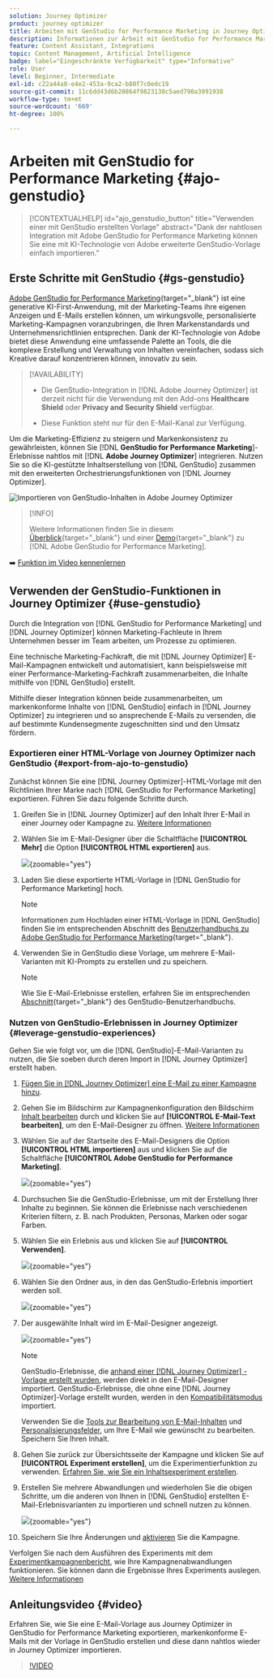 ```yaml
---
solution: Journey Optimizer
product: journey optimizer
title: Arbeiten mit GenStudio for Performance Marketing in Journey Optimizer
description: Informationen zur Arbeit mit GenStudio for Performance Marketing in Journey Optimizer
feature: Content Assistant, Integrations
topic: Content Management, Artificial Intelligence
badge: label="Eingeschränkte Verfügbarkeit" type="Informative"
role: User
level: Beginner, Intermediate
exl-id: c22a44a8-e4e2-453a-9ca2-b80f7c0edc19
source-git-commit: 11c6dd43d6b20864f9823130c5aed790a3091938
workflow-type: tm+mt
source-wordcount: '669'
ht-degree: 100%

---
```


# Arbeiten mit GenStudio for Performance Marketing {#ajo-genstudio}

>[!CONTEXTUALHELP]
>id="ajo_genstudio_button"
>title="Verwenden einer mit GenStudio erstellten Vorlage"
>abstract="Dank der nahtlosen Integration mit Adobe GenStudio for Performance Marketing können Sie eine mit KI-Technologie von Adobe erweiterte GenStudio-Vorlage einfach importieren."

## Erste Schritte mit GenStudio {#gs-genstudio}

[Adobe GenStudio for Performance Marketing](https://experienceleague.adobe.com/de/docs/genstudio-for-performance-marketing/user-guide/home){target="_blank"} ist eine generative KI-First-Anwendung, mit der Marketing-Teams ihre eigenen Anzeigen und E-Mails erstellen können, um wirkungsvolle, personalisierte Marketing-Kampagnen voranzubringen, die Ihren Markenstandards und Unternehmensrichtlinien entsprechen. Dank der KI-Technologie von Adobe bietet diese Anwendung eine umfassende Palette an Tools, die die komplexe Erstellung und Verwaltung von Inhalten vereinfachen, sodass sich Kreative darauf konzentrieren können, innovativ zu sein.

>[!AVAILABILITY]
>
>* Die GenStudio-Integration in [!DNL Adobe Journey Optimizer] ist derzeit nicht für die Verwendung mit den Add-ons **Healthcare Shield** oder **Privacy and Security Shield** verfügbar.
>
>* Diese Funktion steht nur für den E-Mail-Kanal zur Verfügung.

Um die Marketing-Effizienz zu steigern und Markenkonsistenz zu gewährleisten, können Sie [!DNL **GenStudio for Performance Marketing**]-Erlebnisse nahtlos mit [!DNL **Adobe Journey Optimizer**] integrieren. Nutzen Sie so die KI-gestützte Inhaltserstellung von [!DNL GenStudio] zusammen mit den erweiterten Orchestrierungsfunktionen von [!DNL Journey Optimizer].

![Importieren von GenStudio-Inhalten in Adobe Journey Optimizer](../rn/assets/do-not-localize/genstudio.gif)

>[!INFO]
>
>Weitere Informationen finden Sie in diesem [Überblick](https://business.adobe.com/products/genstudio-for-performance-marketing.html?lang=de#watch-overview){target="_blank"} und einer [Demo](https://business.adobe.com/products/genstudio-for-performance-marketing.html?lang=de#demo){target="_blank"} zu [!DNL Adobe GenStudio for Performance Marketing].

➡️ [Funktion im Video kennenlernen](#video)


<!--To access the GenStudio integration in [!DNL Adobe Journey Optimizer] feature, users need to be granted the **xxx** permission. [Learn more](../administration/permissions.md)

>[!IMPORTANT]
>
>* Before starting using this capability, read out related [Guardrails and Limitations](#generative-guardrails).-->



<!--Guardrails and limitations {#genstudio-guardrails}

General guidelines for using the GenStudio integration in [!DNL Adobe Journey Optimizer] for email generation are listed below:

See if guidelines/limitations such as the ones listed [here](gs-generative.md#generative-guardrails) for AI Assistant can apply.

The following limitations apply to GenStudio integration in [!DNL Adobe Journey Optimizer]:-->

## Verwenden der GenStudio-Funktionen in Journey Optimizer {#use-genstudio}

Durch die Integration von [!DNL GenStudio for Performance Marketing] und [!DNL Journey Optimizer] können Marketing-Fachleute in Ihrem Unternehmen besser im Team arbeiten, um Prozesse zu optimieren.

Eine technische Marketing-Fachkraft, die mit [!DNL Journey Optimizer] E-Mail-Kampagnen entwickelt und automatisiert, kann beispielsweise mit einer Performance-Marketing-Fachkraft zusammenarbeiten, die Inhalte mithilfe von [!DNL GenStudio] erstellt.

Mithilfe dieser Integration können beide zusammenarbeiten, um markenkonforme Inhalte von [!DNL GenStudio] einfach in [!DNL Journey Optimizer] zu integrieren und so ansprechende E-Mails zu versenden, die auf bestimmte Kundensegmente zugeschnitten sind und den Umsatz fördern.

### Exportieren einer HTML-Vorlage von Journey Optimizer nach GenStudio {#export-from-ajo-to-genstudio}

Zunächst können Sie eine [!DNL Journey Optimizer]-HTML-Vorlage mit den Richtlinien Ihrer Marke nach [!DNL GenStudio for Performance Marketing] exportieren. Führen Sie dazu folgende Schritte durch.

1. Greifen Sie in [!DNL Journey Optimizer] auf den Inhalt Ihrer E-Mail in einer Journey oder Kampagne zu. [Weitere Informationen](../email/get-started-email-design.md#key-steps)

1. Wählen Sie im E-Mail-Designer über die Schaltfläche **[!UICONTROL Mehr]** die Option **[!UICONTROL HTML exportieren]** aus.

   ![](assets/genstudio-export-template.png){zoomable="yes"}

1. Laden Sie diese exportierte HTML-Vorlage in [!DNL GenStudio for Performance Marketing] hoch. <!--Make sure you detect the fields that the generative AI uses to insert content in order to create an actionable template.-->

   >[!NOTE]
   >
   >Informationen zum Hochladen einer HTML-Vorlage in [!DNL GenStudio] finden Sie im entsprechenden Abschnitt des [Benutzerhandbuchs zu Adobe GenStudio for Performance Marketing](https://experienceleague.adobe.com/de/docs/genstudio-for-performance-marketing/user-guide/content/templates/use-templates#templates-from-ajo-and-marketo){target="_blank"}.

1. Verwenden Sie in GenStudio diese Vorlage, um mehrere E-Mail-Varianten mit KI-Prompts zu erstellen und zu speichern.

   >[!NOTE]
   >
   >Wie Sie E-Mail-Erlebnisse erstellen, erfahren Sie im entsprechenden [Abschnitt](https://experienceleague.adobe.com/de/docs/genstudio-for-performance-marketing/user-guide/create/create-email-experience){target="_blank"} des GenStudio-Benutzerhandbuchs.

### Nutzen von GenStudio-Erlebnissen in Journey Optimizer {#leverage-genstudio-experiences}

Gehen Sie wie folgt vor, um die [!DNL GenStudio]-E-Mail-Varianten zu nutzen, die Sie soeben durch deren Import in [!DNL Journey Optimizer] erstellt haben.

1. [Fügen Sie in [!DNL Journey Optimizer] eine E-Mail zu einer Kampagne hinzu](../email/create-email.md).

1. Gehen Sie im Bildschirm zur Kampagnenkonfiguration den Bildschirm [Inhalt bearbeiten](../email/create-email.md#define-email-content) durch und klicken Sie auf **[!UICONTROL E-Mail-Text bearbeiten]**, um den E-Mail-Designer zu öffnen. [Weitere Informationen](../email/get-started-email-design.md#key-steps)

1. Wählen Sie auf der Startseite des E-Mail-Designers die Option **[!UICONTROL HTML importieren]** aus und klicken Sie auf die Schaltfläche **[!UICONTROL Adobe GenStudio for Performance Marketing]**.

   ![](assets/genstudio-pem-import-email.png){zoomable="yes"}

1. Durchsuchen Sie die GenStudio-Erlebnisse, um mit der Erstellung Ihrer Inhalte zu beginnen. Sie können die Erlebnisse nach verschiedenen Kriterien filtern, z. B. nach Produkten, Personas, Marken oder sogar Farben.

   <!--![](assets/genstudio-filter-experiences.png){zoomable="yes"}-->

1. Wählen Sie ein Erlebnis aus und klicken Sie auf **[!UICONTROL Verwenden]**.

   ![](assets/genstudio-use-experience.png){zoomable="yes"}

1. Wählen Sie den Ordner aus, in den das GenStudio-Erlebnis importiert werden soll.

   ![](assets/genstudio-choose-destination.png){zoomable="yes"}

1. Der ausgewählte Inhalt wird im E-Mail-Designer angezeigt.

   ![](assets/genstudio-email-content.png){zoomable="yes"}

   >[!NOTE]
   >
   >GenStudio-Erlebnisse, die [anhand einer [!DNL Journey Optimizer] -Vorlage erstellt wurden](#export-from-ajo-to-genstudio), werden direkt in den E-Mail-Designer importiert. GenStudio-Erlebnisse, die ohne eine [!DNL Journey Optimizer]-Vorlage erstellt wurden, werden in den [Kompatibilitätsmodus](../email/existing-content.md) importiert.

   Verwenden Sie die [Tools zur Bearbeitung von E-Mail-Inhalten](../email/content-from-scratch.md) und [Personalisierungsfelder](../personalization/personalize.md), um Ihre E-Mail wie gewünscht zu bearbeiten. Speichern Sie Ihren Inhalt.

1. Gehen Sie zurück zur Übersichtsseite der Kampagne und klicken Sie auf **[!UICONTROL Experiment erstellen]**, um die Experimentierfunktion zu verwenden. [Erfahren Sie, wie Sie ein Inhaltsexperiment erstellen](../content-management/content-experiment.md).

   <!--![](assets/genstudio-create-experiment.png){zoomable="yes"}-->

1. Erstellen Sie mehrere Abwandlungen und wiederholen Sie die obigen Schritte, um die anderen von Ihnen in [!DNL GenStudio] erstellten E-Mail-Erlebnisvarianten zu importieren und schnell nutzen zu können.

   ![](assets/genstudio-define-treatments.png){zoomable="yes"}

1. Speichern Sie Ihre Änderungen und [aktivieren](../campaigns/review-activate-campaign.md) Sie die Kampagne. 

Verfolgen Sie nach dem Ausführen des Experiments mit dem [Experimentkampagnenbericht](../reports/campaign-global-report-cja-experimentation.md), wie Ihre Kampagnenabwandlungen funktionieren. Sie können dann die Ergebnisse Ihres Experiments auslegen. [Weitere Informationen](../content-management/get-started-experiment.md#interpret-results)

## Anleitungsvideo {#video}

Erfahren Sie, wie Sie eine E-Mail-Vorlage aus Journey Optimizer in GenStudio for Performance Marketing exportieren, markenkonforme E-Mails mit der Vorlage in GenStudio erstellen und diese dann nahtlos wieder in Journey Optimizer importieren.

>[!VIDEO](https://video.tv.adobe.com/v/3456038/?quality=12)